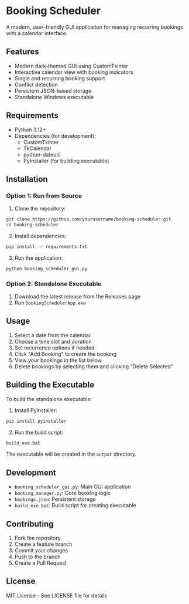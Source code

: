 # Booking Scheduler

A modern, user-friendly GUI application for managing recurring bookings with a calendar interface.

## Features

- Modern dark-themed GUI using CustomTkinter
- Interactive calendar view with booking indicators
- Single and recurring booking support
- Conflict detection
- Persistent JSON-based storage
- Standalone Windows executable

## Requirements

- Python 3.12+
- Dependencies (for development):
  - CustomTkinter
  - TkCalendar
  - python-dateutil
  - PyInstaller (for building executable)

## Installation

### Option 1: Run from Source

1. Clone the repository:
```bash
git clone https://github.com/yourusername/booking-scheduler.git
cd booking-scheduler
```

2. Install dependencies:
```bash
pip install -r requirements.txt
```

3. Run the application:
```bash
python booking_scheduler_gui.py
```

### Option 2: Standalone Executable

1. Download the latest release from the Releases page
2. Run `BookingSchedulerApp.exe`

## Usage

1. Select a date from the calendar
2. Choose a time slot and duration
3. Set recurrence options if needed
4. Click "Add Booking" to create the booking
5. View your bookings in the list below
6. Delete bookings by selecting them and clicking "Delete Selected"

## Building the Executable

To build the standalone executable:

1. Install PyInstaller:
```bash
pip install pyinstaller
```

2. Run the build script:
```bash
build_exe.bat
```

The executable will be created in the `output` directory.

## Development

- `booking_scheduler_gui.py`: Main GUI application
- `booking_manager.py`: Core booking logic
- `bookings.json`: Persistent storage
- `build_exe.bat`: Build script for creating executable

## Contributing

1. Fork the repository
2. Create a feature branch
3. Commit your changes
4. Push to the branch
5. Create a Pull Request

## License

MIT License - See LICENSE file for details